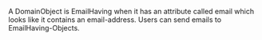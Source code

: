 A DomainObject is EmailHaving when it has an attribute called email which looks like it contains an email-address.
Users can send emails to EmailHaving-Objects.